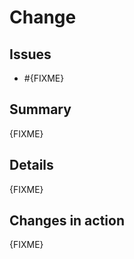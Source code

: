 # Change

## Issues

- #{FIXME}

## Summary

{FIXME}

## Details

{FIXME}

## Changes in action

{FIXME}
